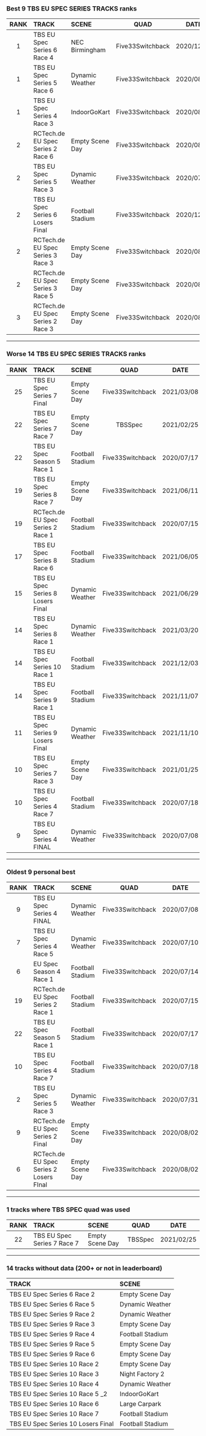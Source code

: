 ### Best 9 TBS EU SPEC SERIES TRACKS ranks
|RANK|TRACK|SCENE|QUAD|DATE|
|:---:|:---|:---|:---:|:---:|
|1|TBS EU Spec Series 6 Race 4|NEC Birmingham|Five33Switchback|2020/12/22|
|1|TBS EU Spec Series 5 Race 6|Dynamic Weather|Five33Switchback|2020/08/23|
|1|TBS EU Spec Series 4 Race 3|IndoorGoKart|Five33Switchback|2020/08/29|
|2|RCTech.de EU Spec Series 2 Race 6|Empty Scene Day|Five33Switchback|2020/08/02|
|2|TBS EU Spec Series 5 Race 3|Dynamic Weather|Five33Switchback|2020/07/31|
|2|TBS EU Spec Series 6 Losers Final|Football Stadium|Five33Switchback|2020/12/01|
|2|RCTech.de EU Spec Series 3 Race 3|Empty Scene Day|Five33Switchback|2020/08/03|
|2|RCTech.de EU Spec Series 3 Race 5|Empty Scene Day|Five33Switchback|2020/08/03|
|3|RCTech.de EU Spec Series 2 Race 3|Empty Scene Day|Five33Switchback|2020/08/02|
---
### Worse 14 TBS EU SPEC SERIES TRACKS ranks
|RANK|TRACK|SCENE|QUAD|DATE|
|:---:|:---|:---|:---:|:---:|
|25|TBS EU Spec Series 7 Final|Empty Scene Day|Five33Switchback|2021/03/08|
|22|TBS EU Spec Series 7 Race 7|Empty Scene Day|TBSSpec|2021/02/25|
|22|TBS EU Spec Season 5 Race 1|Football Stadium|Five33Switchback|2020/07/17|
|19|TBS EU Spec Series 8 Race 7|Empty Scene Day|Five33Switchback|2021/06/11|
|19|RCTech.de EU Spec Series 2 Race 1|Football Stadium|Five33Switchback|2020/07/15|
|17|TBS EU Spec Series 8 Race 6|Football Stadium|Five33Switchback|2021/06/05|
|15|TBS EU Spec Series 8 Losers Final|Dynamic Weather|Five33Switchback|2021/06/29|
|14|TBS EU Spec Series 8 Race 1|Dynamic Weather|Five33Switchback|2021/03/20|
|14|TBS EU Spec Series 10 Race 1|Football Stadium|Five33Switchback|2021/12/03|
|14|TBS EU Spec Series 9 Race 1|Football Stadium|Five33Switchback|2021/11/07|
|11|TBS EU Spec Series 9 Losers Final|Dynamic Weather|Five33Switchback|2021/11/10|
|10|TBS EU Spec Series 7 Race 3|Empty Scene Day|Five33Switchback|2021/01/25|
|10|TBS EU Spec Series 4 Race 7|Football Stadium|Five33Switchback|2020/07/18|
|9|TBS EU Spec Series 4 FINAL|Dynamic Weather|Five33Switchback|2020/07/08|
---
### Oldest 9 personal best
|RANK|TRACK|SCENE|QUAD|DATE|
|:---:|:---|:---|:---:|:---:|
|9|TBS EU Spec Series 4 FINAL|Dynamic Weather|Five33Switchback|2020/07/08|
|7|TBS EU Spec Series 4 Race 5|Dynamic Weather|Five33Switchback|2020/07/10|
|6|EU Spec Season 4 Race 1|Football Stadium|Five33Switchback|2020/07/14|
|19|RCTech.de EU Spec Series 2 Race 1|Football Stadium|Five33Switchback|2020/07/15|
|22|TBS EU Spec Season 5 Race 1|Football Stadium|Five33Switchback|2020/07/17|
|10|TBS EU Spec Series 4 Race 7|Football Stadium|Five33Switchback|2020/07/18|
|2|TBS EU Spec Series 5 Race 3|Dynamic Weather|Five33Switchback|2020/07/31|
|9|RCTech.de EU Spec Series 2 Final|Empty Scene Day|Five33Switchback|2020/08/02|
|6|RCTech.de EU Spec Series 2 Losers FInal|Empty Scene Day|Five33Switchback|2020/08/02|
---
### 1 tracks where TBS SPEC quad was used
|RANK|TRACK|SCENE|QUAD|DATE|
|:---:|:---|:---|:---:|:---:|
|22|TBS EU Spec Series 7 Race 7|Empty Scene Day|TBSSpec|2021/02/25|
---
### 14 tracks without data (200+ or not in leaderboard)
|TRACK|SCENE|
|:---|:---|
|TBS EU Spec Series 6 Race 2|Empty Scene Day|
|TBS EU Spec Series 6 Race 5|Dynamic Weather|
|TBS EU Spec Series 9 Race 2|Dynamic Weather|
|TBS EU Spec Series 9 Race 3|Empty Scene Day|
|TBS EU Spec Series 9 Race 4|Football Stadium|
|TBS EU Spec Series 9 Race 5|Empty Scene Day|
|TBS EU Spec Series 9 Race 6|Empty Scene Day|
|TBS EU Spec Series 10 Race 2|Empty Scene Day|
|TBS EU Spec Series 10 Race 3|Night Factory 2|
|TBS EU Spec Series 10 Race 4|Dynamic Weather|
|TBS EU Spec Series 10 Race 5 _2|IndoorGoKart|
|TBS EU Spec Series 10 Race 6|Large Carpark|
|TBS EU Spec Series 10 Race 7|Football Stadium|
|TBS EU Spec Series 10 Losers Final|Football Stadium|
